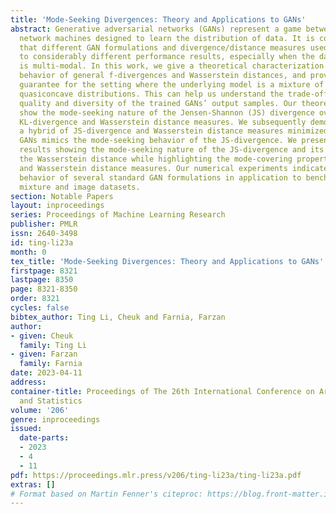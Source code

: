 ```yaml
---
title: 'Mode-Seeking Divergences: Theory and Applications to GANs'
abstract: Generative adversarial networks (GANs) represent a game between two neural
  network machines designed to learn the distribution of data. It is commonly observed
  that different GAN formulations and divergence/distance measures used could lead
  to considerably different performance results, especially when the data distribution
  is multi-modal. In this work, we give a theoretical characterization of the mode-seeking
  behavior of general f-divergences and Wasserstein distances, and prove a performance
  guarantee for the setting where the underlying model is a mixture of multiple symmetric
  quasiconcave distributions. This can help us understand the trade-off between the
  quality and diversity of the trained GANs’ output samples. Our theoretical results
  show the mode-seeking nature of the Jensen-Shannon (JS) divergence over standard
  KL-divergence and Wasserstein distance measures. We subsequently demonstrate that
  a hybrid of JS-divergence and Wasserstein distance measures minimized by Lipschitz
  GANs mimics the mode-seeking behavior of the JS-divergence. We present numerical
  results showing the mode-seeking nature of the JS-divergence and its hybrid with
  the Wasserstein distance while highlighting the mode-covering properties of KL-divergence
  and Wasserstein distance measures. Our numerical experiments indicate the different
  behavior of several standard GAN formulations in application to benchmark Gaussian
  mixture and image datasets.
section: Notable Papers
layout: inproceedings
series: Proceedings of Machine Learning Research
publisher: PMLR
issn: 2640-3498
id: ting-li23a
month: 0
tex_title: 'Mode-Seeking Divergences: Theory and Applications to GANs'
firstpage: 8321
lastpage: 8350
page: 8321-8350
order: 8321
cycles: false
bibtex_author: Ting Li, Cheuk and Farnia, Farzan
author:
- given: Cheuk
  family: Ting Li
- given: Farzan
  family: Farnia
date: 2023-04-11
address:
container-title: Proceedings of The 26th International Conference on Artificial Intelligence
  and Statistics
volume: '206'
genre: inproceedings
issued:
  date-parts:
  - 2023
  - 4
  - 11
pdf: https://proceedings.mlr.press/v206/ting-li23a/ting-li23a.pdf
extras: []
# Format based on Martin Fenner's citeproc: https://blog.front-matter.io/posts/citeproc-yaml-for-bibliographies/
---
```

